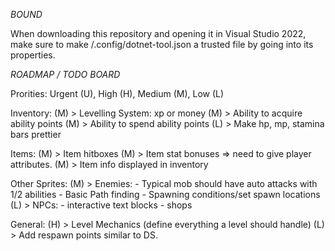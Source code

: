 *BOUND*

When downloading this repository and opening it in Visual Studio 2022, make sure to make /.config/dotnet-tool.json a trusted file by going into its properties.







*ROADMAP / TODO BOARD*

Prorities: Urgent (U), High (H), Medium (M), Low (L)

Inventory:
(M)	> Levelling System: xp or money
(M)	> Ability to acquire ability points
(M)	> Ability to spend ability points
(L)	> Make hp, mp, stamina bars prettier

Items:
(M)	> Item hitboxes
(M)	> Item stat bonuses => need to give player attributes.
(M) > Item info displayed in inventory

Other Sprites:
(M)	> Enemies:
		- Typical mob should have auto attacks with 1/2 abilities
		- Basic Path finding
		- Spawning conditions/set spawn locations
(L)	> NPCs:
		- interactive text blocks
		- shops	

General:
(H)	> Level Mechanics (define everything a level should handle)
(L)	> Add respawn points similar to DS.
